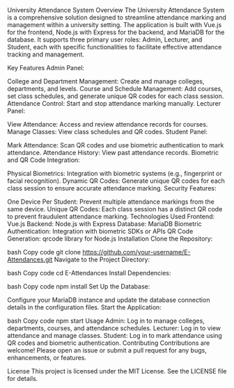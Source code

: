 University Attendance System
Overview
The University Attendance System is a comprehensive solution designed to streamline attendance marking and management within a university setting. The application is built with Vue.js for the frontend, Node.js with Express for the backend, and MariaDB for the database. It supports three primary user roles: Admin, Lecturer, and Student, each with specific functionalities to facilitate effective attendance tracking and management.

Key Features
Admin Panel:

College and Department Management: Create and manage colleges, departments, and levels.
Course and Schedule Management: Add courses, set class schedules, and generate unique QR codes for each class session.
Attendance Control: Start and stop attendance marking manually.
Lecturer Panel:

View Attendance: Access and review attendance records for courses.
Manage Classes: View class schedules and QR codes.
Student Panel:

Mark Attendance: Scan QR codes and use biometric authentication to mark attendance.
Attendance History: View past attendance records.
Biometric and QR Code Integration:

Physical Biometrics: Integration with biometric systems (e.g., fingerprint or facial recognition).
Dynamic QR Codes: Generate unique QR codes for each class session to ensure accurate attendance marking.
Security Features:

One Device Per Student: Prevent multiple attendance markings from the same device.
Unique QR Codes: Each class session has a distinct QR code to prevent fraudulent attendance marking.
Technologies Used
Frontend: Vue.js
Backend: Node.js with Express
Database: MariaDB
Biometric Authentication: Integration with biometric SDKs or APIs
QR Code Generation: qrcode library for Node.js
Installation
Clone the Repository:

bash
Copy code
git clone https://github.com/your-username/E-Attendances.git
Navigate to the Project Directory:

bash
Copy code
cd E-Attendances
Install Dependencies:

bash
Copy code
npm install
Set Up the Database:

Configure your MariaDB instance and update the database connection details in the configuration files.
Start the Application:

bash
Copy code
npm start
Usage
Admin: Log in to manage colleges, departments, courses, and attendance schedules.
Lecturer: Log in to view attendance and manage classes.
Student: Log in to mark attendance using QR codes and biometric authentication.
Contributing
Contributions are welcome! Please open an issue or submit a pull request for any bugs, enhancements, or features.

License
This project is licensed under the MIT License. See the LICENSE file for details.
